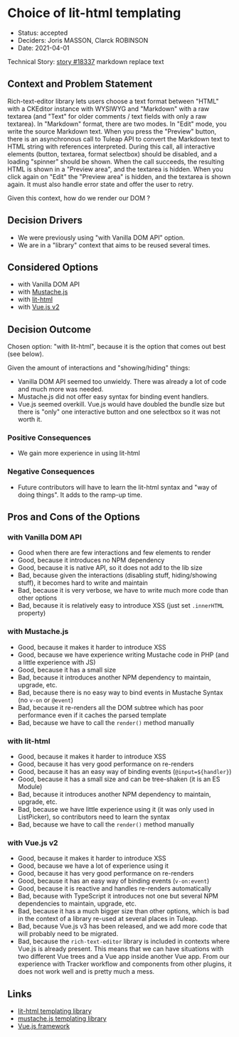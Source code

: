 # Choice of lit-html templating

* Status: accepted
* Deciders: Joris MASSON, Clarck ROBINSON
* Date: 2021-04-01

Technical Story: [story #18337][0] markdown replace text

## Context and Problem Statement

Rich-text-editor library lets users choose a text format between "HTML" with a CKEditor instance with WYSIWYG and
"Markdown" with a raw textarea (and "Text" for older comments / text fields with only a raw textarea). In "Markdown"
format, there are two modes. In "Edit" mode, you write the source Markdown text. When you press the "Preview" button,
there is an asynchronous call to Tuleap API to convert the Markdown text to HTML string with references interpreted.
During this call, all interactive elements (button, textarea, format selectbox) should be disabled, and a loading "spinner"
should be shown. When the call succeeds, the resulting HTML is shown in a "Preview area", and the textarea is hidden.
When you click again on "Edit" the "Preview area" is hidden, and the textarea is shown again. It must also handle error
state and offer the user to retry.

Given this context, how do we render our DOM ?

## Decision Drivers

* We were previously using "with Vanilla DOM API" option.
* We are in a "library" context that aims to be reused several times.

## Considered Options

* with Vanilla DOM API
* with [Mustache.js][2]
* with [lit-html][1]
* with [Vue.js v2][3]

## Decision Outcome

Chosen option: "with lit-html", because it is the option that comes out best (see below).

Given the amount of interactions and "showing/hiding" things:
- Vanilla DOM API seemed too unwieldy. There was already a lot of code and much more was needed.
- Mustache.js did not offer easy syntax for binding event handlers.
- Vue.js seemed overkill. Vue.js would have doubled the bundle size but there is "only" one interactive button and one
  selectbox so it was not worth it.

### Positive Consequences

* We gain more experience in using lit-html

### Negative Consequences

* Future contributors will have to learn the lit-html syntax and "way of doing things". It adds to the ramp-up time.

## Pros and Cons of the Options

### with Vanilla DOM API

* Good when there are few interactions and few elements to render
* Good, because it introduces no NPM dependency
* Good, because it is native API, so it does not add to the lib size
* Bad, because given the interactions (disabling stuff, hiding/showing stuff), it becomes hard to write and maintain
* Bad, because it is very verbose, we have to write much more code than other options
* Bad, because it is relatively easy to introduce XSS (just set `.innerHTML` property)

### with Mustache.js

* Good, because it makes it harder to introduce XSS
* Good, because we have experience writing Mustache code in PHP (and a little experience with JS)
* Good, because it has a small size
* Bad, because it introduces another NPM dependency to maintain, upgrade, etc.
* Bad, because there is no easy way to bind events in Mustache Syntax (no `v-on` or `@event`)
* Bad, because it re-renders all the DOM subtree which has poor performance even if it caches the parsed template
* Bad, because we have to call the `render()` method manually

### with lit-html

* Good, because it makes it harder to introduce XSS
* Good, because it has very good performance on re-renders
* Good, because it has an easy way of binding events (`@input=${handler}`)
* Good, because it has a small size and can be tree-shaken (it is an ES Module)
* Bad, because it introduces another NPM dependency to maintain, upgrade, etc.
* Bad, because we have little experience using it (it was only used in ListPicker), so contributors need to learn the syntax
* Bad, because we have to call the `render()` method manually

### with Vue.js v2

* Good, because it makes it harder to introduce XSS
* Good, because we have a lot of experience using it
* Good, because it has very good performance on re-renders
* Good, because it has an easy way of binding events (`v-on:event`)
* Good, because it is reactive and handles re-renders automatically
* Bad, because with TypeScript it introduces not one but several NPM dependencies to maintain, upgrade, etc.
* Bad, because it has a much bigger size than other options, which is bad in the context of a library re-used at several
  places in Tuleap.
* Bad, because Vue.js v3 has been released, and we add more code that will probably need to be migrated.
* Bad, because the `rich-text-editor` library is included in contexts where Vue.js is already present. This means that
  we can have situations with two different Vue trees and a Vue app inside another Vue app. From our experience with
  Tracker workflow and components from other plugins, it does not work well and is pretty much a mess.

## Links

* [lit-html templating library][1]
* [mustache.js templating library][2]
* [Vue.js framework][3]

[0]: https://tuleap.net/plugins/tracker/?aid=18337
[1]: https://lit-html.polymer-project.org/
[2]: https://github.com/janl/mustache.js/
[3]: https://vuejs.org/
